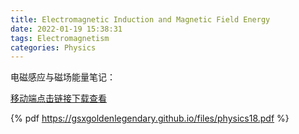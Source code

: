 ```yaml
---
title: Electromagnetic Induction and Magnetic Field Energy
date: 2022-01-19 15:38:31
tags: Electromagnetism
categories: Physics
---
```


电磁感应与磁场能量笔记：

<!--more-->

[移动端点击链接下载查看](https://gsxgoldenlegendary.github.io/files/physics18.pdf)

{% pdf https://gsxgoldenlegendary.github.io/files/physics18.pdf %}
